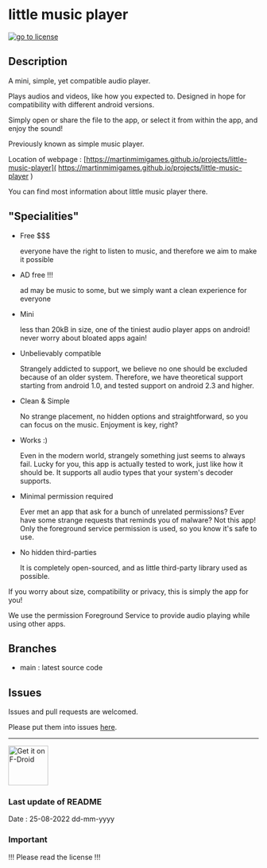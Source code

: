 # little music player #

[<img src="https://img.shields.io/github/license/martinmimigames/little-music-player?style=flat-square"
alt="go to license">](https://github.com/martinmimigames/little-music-player/blob/main/LICENSE.md)

## Description ##

A mini, simple, yet compatible audio player.

Plays audios and videos, like how you expected to.
Designed in hope for compatibility with different android versions.

Simply open or share the file to the app, or select it from within the app, and enjoy the sound!

Previously known as simple music player.

Location of webpage :
[https://martinmimigames.github.io/projects/little-music-player]( https://martinmimigames.github.io/projects/little-music-player )

You can find most information about little music player there.

## "Specialities" ##

- Free $$$

  everyone have the right to listen to music, and therefore we aim to make it possible

- AD free !!!

  ad may be music to some, but we simply want a clean experience for everyone

- Mini

  less than 20kB in size, one of the tiniest audio player apps on android!
  never worry about bloated apps again!

- Unbelievably compatible

  Strangely addicted to support, we believe no one should be excluded because of an older system.
  Therefore, we have theoretical support starting from android 1.0,
  and tested support on android 2.3 and higher.

- Clean & Simple

  No strange placement, no hidden options and straightforward, so you can focus on the music.
  Enjoyment is key, right?

- Works :)

  Even in the modern world, strangely something just seems to always fail.
  Lucky for you, this app is actually tested to work, just like how it should be.
  It supports all audio types that your system's decoder supports.

- Minimal permission required

  Ever met an app that ask for a bunch of unrelated permissions?
  Ever have some strange requests that reminds you of malware?
  Not this app!
  Only the foreground service permission is used, so you know it's safe to use.

- No hidden third-parties

  It is completely open-sourced, and as little third-party library used as possible.

If you worry about size, compatibility or privacy, this is simply the app for you!

We use the permission Foreground Service to provide audio playing while using other apps.

## Branches ##

- main : latest source code

## Issues ##

Issues and pull requests are welcomed.

Please put them into issues
[here](https://github.com/martinmimigames/little-music-player/issues/new).

- - - -

[<img src="https://fdroid.gitlab.io/artwork/badge/get-it-on.png"
    alt="Get it on F-Droid"
    height="80">](https://f-droid.org/packages/com.martinmimigames.littlemusicplayer)

### Last update of README ###

Date : 25-08-2022 dd-mm-yyyy

### Important ###

!!! Please read the license !!!
